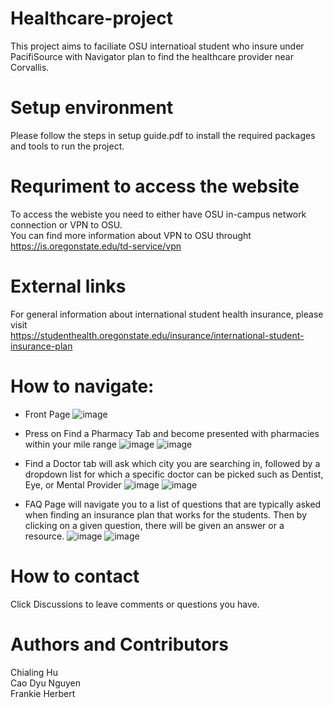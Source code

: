 # Healthcare-project
This project aims to faciliate OSU internatioal student who insure under PacifiSource with Navigator plan to find the healthcare provider near Corvallis.

# Setup environment 
Please follow the steps in setup guide.pdf to install the required packages and tools to run the project.

# Requriment to access the website
To access the webiste you need to either have OSU in-campus network connection or VPN to OSU.\
You can find more information about VPN to OSU throught https://is.oregonstate.edu/td-service/vpn

# External links
For general information about international student health insurance, please visit\
https://studenthealth.oregonstate.edu/insurance/international-student-insurance-plan

# How to navigate:
* Front Page
![image](https://user-images.githubusercontent.com/91495658/226815110-f71ba568-be82-4205-a9dc-bd2de4d8ee93.png)

* Press on Find a Pharmacy Tab and become presented with pharmacies within your mile range
![image](https://user-images.githubusercontent.com/91495658/226815603-de2177c0-a932-4ec6-842e-d6a8ede0de4d.png)
![image](https://user-images.githubusercontent.com/91495658/226815674-6e007359-a0ce-435e-9e35-c45c8dc424d5.png)

* Find a Doctor tab will ask which city you are searching in, followed by a dropdown list for which a specific doctor can be picked such as Dentist, Eye, or Mental Provider
![image](https://user-images.githubusercontent.com/91495658/226816656-4ca2874b-d1c3-4777-bcce-d42cf1132f84.png)
![image](https://user-images.githubusercontent.com/91495658/226816722-201e6efd-33f3-4819-815f-92cd3dcd654c.png)

* FAQ Page will navigate you to a list of questions that are typically asked when finding an insurance plan that works for the students. Then by clicking on a given question, there will be given an answer or a resource. 
![image](https://user-images.githubusercontent.com/91495658/226816067-9b7c79a6-c892-4ee4-a659-f660dc53c629.png)
![image](https://user-images.githubusercontent.com/91495658/226816246-199c8319-1580-48f2-8d34-bf6e1ec1c97b.png)

# How to contact
Click Discussions to leave comments or questions you have.

# Authors and Contributors 
Chialing Hu\
Cao Dyu Nguyen\
Frankie Herbert
